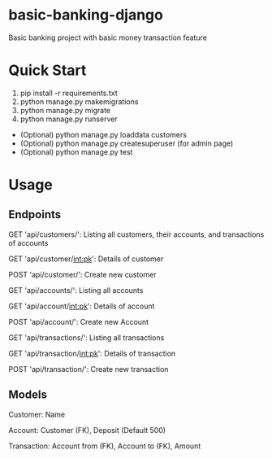 # basic-banking-django
Basic banking project with basic money transaction feature

# Quick Start
1. pip install -r requirements.txt
2. python manage.py makemigrations
3. python manage.py migrate
4. python manage.py runserver

- (Optional) python manage.py loaddata customers
- (Optional) python manage.py createsuperuser (for admin page)
- (Optional) python manage.py test

# Usage
## Endpoints
GET				'api/customers/':
Listing all customers, their accounts, and transactions of accounts

GET	'api/customer/<int:pk>':
Details of customer

POST			'api/customer/':
Create new customer

GET				'api/accounts/':
Listing all accounts

GET 'api/account/<int:pk>':
Details of account

POST			'api/account/':
Create new Account

GET				'api/transactions/':
Listing all transactions

GET 'api/transaction/<int:pk>':
Details of transaction

POST			'api/transaction/':
Create new transaction

## Models
Customer:
Name

Account:
Customer (FK),
Deposit (Default 500)

Transaction:
Account from (FK),
Account to (FK),
Amount